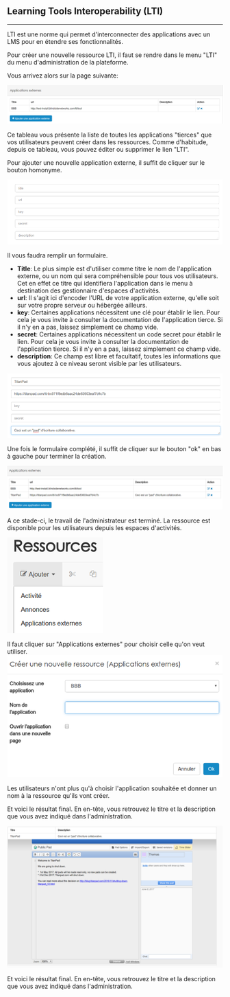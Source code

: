 ## Learning Tools Interoperability (LTI)

---

LTI est une norme qui permet d'interconnecter des applications avec un LMS pour en étendre ses fonctionnalités. 

Pour créer une nouvelle ressource LTI, il faut se rendre dans le menu "LTI" du menu d'administration de la plateforme.

Vous arrivez alors sur la page suivante:

![](images/LTI-fig1.png)

Ce tableau vous présente la liste de toutes les applications "tierces" que vos utilisateurs peuvent créer dans les ressources. Comme d'habitude, depuis ce tableau, vous pouvez éditer ou supprimer le lien "LTI".

Pour ajouter une nouvelle application externe, il suffit de cliquer sur le bouton homonyme.

![](images/LTI-fig2.png)

Il vous faudra remplir un formulaire. 

* **Title**: Le plus simple est d'utiliser comme titre le nom de l'application externe, ou un nom qui sera compréhensible pour tous vos utilisateurs. Cet en effet ce titre qui identifiera l'application dans le menu à destination des gestionnaire d'espaces d'activités.
* **url**: Il s'agit ici d'encoder l'URL de votre application externe, qu'elle soit sur votre propre serveur ou hébergée ailleurs.
* **key**: Certaines applications nécessitent une clé pour établir le lien. Pour cela je vous invite à consulter la documentation de l'application tierce. Si il n'y en a pas, laissez simplement ce champ vide.
* **secret**: Certaines applications nécessitent un code secret pour établir le lien. Pour cela je vous invite à consulter la documentation de l'application tierce. Si il n'y en a pas, laissez simplement ce champ vide.
* **description**: Ce champ est libre et facultatif, toutes les informations que vous ajoutez à ce niveau seront visible par les utilisateurs.

![](images/LTI-fig3.png)

Une fois le formulaire complété, il suffit de cliquer sur le bouton "ok" en bas à gauche pour terminer la création.

![](images/LTI-fig4.png)

A ce stade-ci, le travail de l'administrateur est terminé. La ressource est disponible pour les utilisateurs depuis les espaces d'activités.

![](images/LTI-fig5.png)

Il faut cliquer sur "Applications externes" pour choisir celle qu'on veut utiliser.
![](images/LTI-fig6.png)

Les utilisateurs n'ont plus qu'à choisir l'application souhaitée et donner un nom à la ressource qu'ils vont créer. 

Et voici le résultat final. En en-tête, vous retrouvez le titre et la description que vous avez indiqué dans l'administration. 

![](images/LTI-fig8.png)

Et voici le résultat final. En en-tête, vous retrouvez le titre et la description que vous avez indiqué dans l'administration. 






